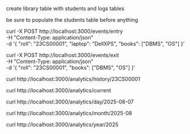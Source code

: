 create library table with students and logs tables

be sure to populate the students table before anything

curl -X POST http://localhost:3000/events/entry \
  -H "Content-Type: application/json" \
  -d '{
    "roll": "23CS00001",
    "laptop": "DellXPS",
    "books": ["DBMS", "OS"]
  }'

curl -X POST http://localhost:3000/events/exit \
  -H "Content-Type: application/json" \
  -d '{
    "roll": "23CS00001",
    "books": ["DBMS", "OS"]
  }'

curl http://localhost:3000/analytics/history/23CS00001

curl http://localhost:3000/analytics/current

curl http://localhost:3000/analytics/day/2025-08-07

curl http://localhost:3000/analytics/month/2025-08

curl http://localhost:3000/analytics/year/2025
